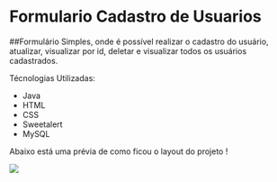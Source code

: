 # Formulario Cadastro de Usuarios

##Formulário Simples, onde é possível realizar o cadastro do usuário, atualizar, visualizar por id, deletar e visualizar todos os usuários cadastrados.

Técnologias Utilizadas:

- Java
- HTML
- CSS
- Sweetalert
- MySQL


Abaixo está uma prévia de como ficou o layout do projeto !

<img src="Cadastro_Usuario/web/images/PreviewLayoutFormulario.png">
